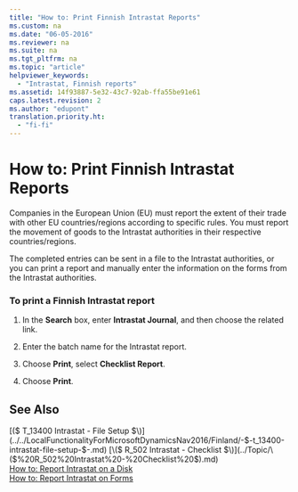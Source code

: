```yaml
---
title: "How to: Print Finnish Intrastat Reports"
ms.custom: na
ms.date: "06-05-2016"
ms.reviewer: na
ms.suite: na
ms.tgt_pltfrm: na
ms.topic: "article"
helpviewer_keywords: 
  - "Intrastat, Finnish reports"
ms.assetid: 14f93887-5e32-43c7-92ab-ffa55be91e61
caps.latest.revision: 2
ms.author: "edupont"
translation.priority.ht: 
  - "fi-fi"
---
```

# How to: Print Finnish Intrastat Reports
Companies in the European Union \(EU\) must report the extent of their trade with other EU countries\/regions according to specific rules. You must report the movement of goods to the Intrastat authorities in their respective countries\/regions.  
  
 The completed entries can be sent in a file to the Intrastat authorities, or you can print a report and manually enter the information on the forms from the Intrastat authorities.  
  
### To print a Finnish Intrastat report  
  
1.  In the **Search** box, enter **Intrastat Journal**, and then choose the related link.  
  
2.  Enter the batch name for the Intrastat report.  
  
3.  Choose **Print**, select **Checklist Report**.  
  
4.  Choose **Print**.  
  
## See Also  
 [\($ T\_13400 Intrastat \- File Setup $\)](../../LocalFunctionalityForMicrosoftDynamicsNav2016/Finland/-$-t_13400-intrastat-file-setup-$-.md)   
 [\($ R\_502 Intrastat \- Checklist $\)](../Topic/\($%20R_502%20Intrastat%20-%20Checklist%20$\).md)   
 [How to: Report Intrastat on a Disk](../../Finance/how-to-report-intrastat-on-a-disk.md)   
 [How to: Report Intrastat on Forms](../../Finance/how-to-report-intrastat-on-forms.md)